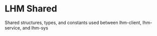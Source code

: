 # LHM Shared

Shared structures, types, and constants used between lhm-client, lhm-service, and lhm-sys